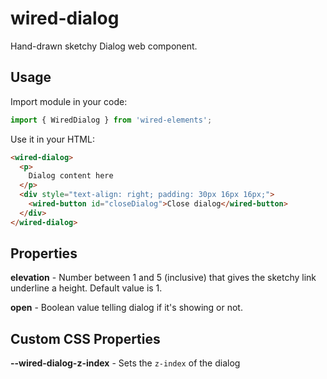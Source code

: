 # wired-dialog
Hand-drawn sketchy Dialog web component.

## Usage

Import module in your code:

```javascript
import { WiredDialog } from 'wired-elements';
```

Use it in your HTML:

```html
<wired-dialog>
  <p>
    Dialog content here
  </p>
  <div style="text-align: right; padding: 30px 16px 16px;">
    <wired-button id="closeDialog">Close dialog</wired-button>
  </div>
</wired-dialog>
```

## Properties

**elevation** - Number between  1 and 5 (inclusive) that gives the sketchy link underline a height. Default value is 1.

**open** - Boolean value telling dialog if it's showing or not.

## Custom CSS Properties

**--wired-dialog-z-index** - Sets the `z-index` of the dialog